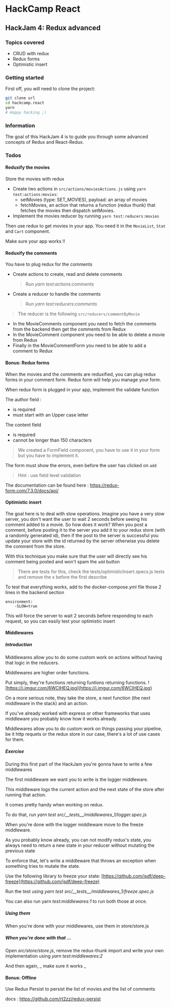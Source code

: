 # HackCamp React

## HackJam 4: Redux advanced

### Topics covered

- CRUD with redux
- Redux forms
- Optimistic insert

### Getting started

First off, you will need to clone the project:

```bash
git clone url
cd hackcamp.react
yarn
# Happy hacking ;)
```

### Information

The goal of this HackJam 4 is to guide you through some advanced concepts of Redux and React-Redux.

### Todos

#### Reduxify the movies

Store the movies with redux

- Create two actions in `src/actions/moviesActions.js` using `yarn test:actions:movies`:
  - setMovies (type: SET_MOVIES), payload: an array of movies
  - fetchMovies, an action that returns a function (redux thunk) that fetches the movies then dispatch setMovies.
- Implement the movies reducer by running `yarn test:reducers:movies`

Then use redux to get movies in your app. You need it in the `MovieList`, `Stat` and `Cart` component.

Make sure your app works !!

#### Reduxify the comments

You have to plug redux for the comments

- Create actions to create, read and delete comments
  > Run _yarn test:actions:comments_
- Create a reducer to handle the comments
  > Run _yarn test:reducers:comments_

> The reducer is the following `src/reducers/commentByMovie`

- In the MovieComments component you need to fetch the comments from the backend then get the comments from Redux
- In the MovieComment component you need to be able to delete a movie from Redux
- Finally in the MovieCommentForm you need to be able to add a comment to Redux

#### Bonus: Redux forms

When the movies and the comments are reduxified, you can plug redux forms in your comment form.
Redux form will help you manage your form.

When redux form is plugged in your app, implement the validate function

The author field :

- is required
- must start with an Upper case letter

The content field

- is required
- cannot be longer than 150 characters

> We created a FormField component, you have to use it in your form but you have to implement it.

The form must show the errors, even before the user has clicked on `add`

> Hint : use field level validation

The documentation can be found here : https://redux-form.com/7.3.0/docs/api/

#### Optimistic insert

The goal here is to deal with slow operations. Imagine you have a very slow server, you don't want the user to wait 2 seconds before seeing his comment added to a movie.
So how does it work? When you post a comment, before posting it to the server you add it to your redux store (with a randomly generated id), then if the post to the server is successful you update your store with the id returned by the server
otherwise you delete the comment from the store.

With this technique you make sure that the user will directly see his comment being posted and won't spam the `add` button

> There are tests for this, check the tests/optimisticInsert.specs.js tests and remove the x before the first describe

To test that everything works, add to the docker-compose.yml file those 2 lines in the backend section

    environment:
        -SLOW=true

This will force the server to wait 2 seconds before responding to each request, so you can easily test your optimistic insert

#### Middlewares

##### Introduction

Middlewares allow you to do some custom work on actions without having that logic in the reducers.

Middlewares are higher order functions.

Put simply, they're functions returning funtions returning functions.
![https://i.imgur.com/6WCIHEQ.jpg](https://i.imgur.com/6WCIHEQ.jpg)

On a more serious note, they take the store, a next function (the next middleware in the stack) and an action.

If you've already worked with express or other frameworks that uses middleware you probably know how it works already.

Middlewares allow you to do custom work on things passing your pipeline, be it http requets or the redux store in our case, there's a lot of use cases for them.

##### Exercise

During this first part of the HackJam you're gonna have to write a few middlewares

The first middleware we want you to write is the logger middleware.

This middleware logs the current action and the next state of the store after running that action.

It comes pretty handy when working on redux.

To do that, run _yarn test src/\_\_tests\_\_/middlewares_1/logger.spec.js_

When you're done with the logger middleware move to the freeze middleware.

As you probably know already, you can not modify redux's state, you always need to return a new state in your reducer without mutating the previous state

To enforce that, let's write a middleware that throws an exception when something tries to mutate the state.

Use the following library to freeze your state: [https://github.com/jsdf/deep-freeze](https://github.com/jsdf/deep-freeze)

Run the test using _yarn test src/\_\_tests\_\_/middlewares_1/freeze.spec.js_

You can also run yarn _test:middlewares:1_ to run both those at once.

##### Using them

When you're done with your middlewares, use them in store/store.js

##### When you're done with that ...

Open _src/store/store.js_, remove the redux-thunk import and write your own implementation using _yarn test:middlewares:2_

And then again, _ make sure it works _

#### Bonus: Offline

Use Redux Persist to persist the list of movies and the list of comments

docs : https://github.com/rt2zz/redux-persist
